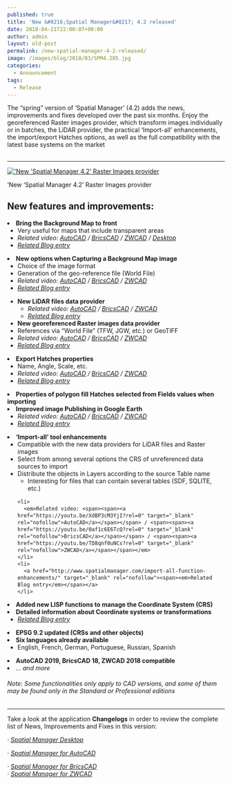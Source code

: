 ```yaml
---
published: true
title: 'New &#8216;Spatial Manager&#8217; 4.2 released'
date: 2018-04-21T22:00:07+00:00
author: admin
layout: old-post
permalink: /new-spatial-manager-4-2-released/
image: /images/blog/2018/03/SPM4.285.jpg
categories:
  - Announcement
tags:
  - Release
---
```

<p>
  The &#8220;spring&#8221; version of &#8216;Spatial Manager&#8217; (4.2) adds the news, improvements and fixes developed over the past six months. Enjoy the georeferenced Raster images provider, which transform images individually or in batches, the LiDAR provider, the practical &#8216;Import-all&#8217; enhancements, the import/export Hatches options, as well as the full compatibility with the latest base systems on the market
</p>

<p>
  <!--more-->
</p>

<h2>
</h2>

* * *

<div>
  <a href="/images/blog/2018/03/SPM_RasterGeoTiff_4.2.png" target="_blank" rel="nofollow"><img src="/images/blog/2018/03/SPM_RasterGeoTiff_4.2-1024x462.png" alt="'New 'Spatial Manager 4.2' Raster Images provider" width="625" height="282" srcset="/images/blog/2018/03/SPM_RasterGeoTiff_4.2-1024x462.png 1024w, /images/blog/2018/03/SPM_RasterGeoTiff_4.2-300x135.png 300w, /images/blog/2018/03/SPM_RasterGeoTiff_4.2-768x346.png 768w, /images/blog/2018/03/SPM_RasterGeoTiff_4.2-624x281.png 624w, /images/blog/2018/03/SPM_RasterGeoTiff_4.2.png 1460w" sizes="(max-width: 625px) 100vw, 625px" /></a>
  
  <p>
    &#8216;New &#8216;Spatial Manager 4.2&#8217; Raster Images provider
  </p>
</div>

<h2>
</h2>

<h2>
  <span>New features and improvements:</span>
</h2>

<li>
  <strong><span>Bring the Background Map to front</span></strong> <ul>
    <li>
      Very useful for maps that include transparent areas
    </li>
    <li>
      <em>Related video: <span><span><a href="https://youtu.be/uKFJwIv7OAQ?rel=0" target="_blank" rel="nofollow">AutoCAD</a></span></span> / <span><span><a href="https://youtu.be/wP8GaoDTSpM?rel=0" target="_blank" rel="nofollow">BricsCAD</a></span></span> / <span><span><a href="https://youtu.be/HVe1XCxOh-8?rel=0" target="_blank" rel="nofollow">ZWCAD</a></span></span><span> / </span><span><span><span><a href="https://youtu.be/AzChN_B8VR8?rel=0" target="_blank" rel="nofollow">Desktop</a></span></span></span></em>
    </li>
    <li>
      <a href="http://www.spatialmanager.com/bring-background-maps-to-front/" target="_blank" rel="nofollow"><span><em>Related Blog entry</em></span></a>
    </li>
  </ul>
</li>

<li>
  <strong><span>New options when Capturing a Background Map image</span></strong> <ul>
    <li>
      Choice of the image format
    </li>
    <li>
      Generation of the geo-reference file (World File)
    </li>
    <li>
      <em>Related video: <span><span><a href="https://youtu.be/id6xtr-lDfo?rel=0" target="_blank" rel="nofollow">AutoCAD</a></span></span> / <span><span><a href="https://youtu.be/jxoM_Zr7pKk?rel=0" target="_blank" rel="nofollow">BricsCAD</a></span></span> / <span><span><a href="https://youtu.be/0PaQH-BrBwI?rel=0" target="_blank" rel="nofollow">ZWCAD</a></span></span></em>
    </li>
    <li>
      <a href="http://www.spatialmanager.com/geo-referencing-captured-images-from-maps/" target="_blank" rel="nofollow"><span><em>Related Blog entry</em></span></a>
    </li>
  </ul>
</li>

  * **<span>New LiDAR files data provider</span>** 
      * _Related video: <span><span><a href="https://youtu.be/FvMHQ4bQb_U?rel=0" target="_blank" rel="nofollow">AutoCAD</a></span></span> / <span><span><a href="https://youtu.be/tcDqBdjWqzA?rel=0" target="_blank" rel="nofollow">BricsCAD</a></span></span> / <span><span><a href="https://youtu.be/0U5aYRilu8M?rel=0" target="_blank" rel="nofollow">ZWCAD</a></span></span>_
      * <a href="http://www.spatialmanager.com/importing-lidar-data/" target="_blank" rel="nofollow"><span><em>Related Blog entry</em></span></a>
  * **<span>New georeferenced Raster images data provider</span>** 
    <li>
      References via &#8220;World File&#8221; (TFW, JGW, etc.) or GeoTIFF
    </li>
    <li>
      <em>Related video: <span><span><a href="https://youtu.be/EVMsGN0nHLI?rel=0" target="_blank" rel="nofollow">AutoCAD</a></span></span> / <span><span><a href="https://youtu.be/EUy0qEBQxVw?rel=0" target="_blank" rel="nofollow">BricsCAD</a></span></span> / <span><span><a href="https://youtu.be/2nmSmiCz2pw?rel=0" target="_blank" rel="nofollow">ZWCAD</a></span></span></em>
    </li>
    <li>
      <a href="http://www.spatialmanager.com/importing-geo-referenced-raster-images/" target="_blank" rel="nofollow"><span><em>Related Blog entry</em></span></a>
    </li>
<li>
  <strong><span>Export Hatches properties</span></strong> <ul>
    <li>
      Name, Angle, Scale, etc.
    </li>
    <li>
      <em>Related video: <span><span><a href="https://youtu.be/iXECCyPt0JA?rel=0" target="_blank" rel="nofollow">AutoCAD</a></span></span> / <span><span><a href="https://youtu.be/bzxESjr0ZQI?rel=0" target="_blank" rel="nofollow">BricsCAD</a></span></span> / <span><span><a href="https://youtu.be/MSXHUN4uXDk?rel=0" target="_blank" rel="nofollow">ZWCAD</a></span></span></em>
    </li>
    <li>
      <a href="http://www.spatialmanager.com/export-and-import-the-hatches-properties/" target="_blank" rel="nofollow"><span><em>Related Blog entry</em></span></a>
    </li>
  </ul>
</li>

<li>
  <strong><span>Properties of polygon fill Hatches selected from Fields values when importing</span></strong>
</li>
<li>
  <strong><span>Improved image Publishing in Google Earth</span></strong> <ul>
    <li>
      <em>Related video: <span><span><a href="https://youtu.be/f1Hweo94_ro?rel=0" target="_blank" rel="nofollow">AutoCAD</a></span></span> / <span><span><a href="https://youtu.be/aFg4bKZ-eLo?rel=0" target="_blank" rel="nofollow">BricsCAD</a></span></span> / <span><span><a href="https://youtu.be/YYjKdMmK76c?rel=0" target="_blank" rel="nofollow">ZWCAD</a></span></span></em>
    </li>
    <li>
      <a href="http://www.spatialmanager.com/reducing-images-size-when-publishing-to-google-earth/" target="_blank" rel="nofollow"><span><em>Related Blog entry</em></span></a>
    </li>
  </ul>
</li>

<li>
  <strong><span>&#8216;Import-all&#8217; tool enhancements</span></strong> <ul>
    <li>
      Compatible with the new data providers for LiDAR files and Raster images
    </li>
    <li>
      Select from among several options the CRS of unreferenced data sources to import
    </li>
    <li>
      Distribute the objects in Layers according to the source Table name <ul>
        <li>
          Interesting for files that can contain several tables (SDF, SQLITE, etc.)
        </li>
      </ul>
    </li>
    
    <li>
      <em>Related video: <span><span><a href="https://youtu.be/XdBP3cM3YjI?rel=0" target="_blank" rel="nofollow">AutoCAD</a></span></span> / <span><span><a href="https://youtu.be/0af1c6E6TcQ?rel=0" target="_blank" rel="nofollow">BricsCAD</a></span></span> / <span><span><a href="https://youtu.be/TD8qnf0uNCs?rel=0" target="_blank" rel="nofollow">ZWCAD</a></span></span></em>
    </li>
    <li>
      <a href="http://www.spatialmanager.com/import-all-function-enhancements/" target="_blank" rel="nofollow"><span><em>Related Blog entry</em></span></a>
    </li>
  </ul>
</li>

<li>
  <strong><span>Added new LISP functions to manage the Coordinate System (CRS)</span></strong>
</li>
<li>
  <strong><span>Detailed information about Coordinate systems or transformations</span></strong> <ul>
    <li>
      <a href="http://www.spatialmanager.com/coordinate-systems-and-transformations-detailed-info/" target="_blank" rel="nofollow"><span><em>Related Blog entry</em></span></a>
    </li>
  </ul>
</li>

<li>
  <strong><span>EPSG 9.2 updated (CRSs and other objects)</span></strong>
</li>
<li>
  <strong><span>Six languages already available</span></strong> <ul>
    <li>
      <span>English, French, German, Portuguese, Russian, Spanish</span>
    </li>
  </ul>
</li>

<li>
  <strong><span>AutoCAD 2019, BricsCAD 18, ZWCAD 2018 compatible</span></strong>
</li>
<li>
  <em>&#8230; and more</em>
</li>

###### _Note: Some functionalities only apply to CAD versions, and some of them may be found only in the Standard or Professional editions_

<h2>
</h2>

* * *

Take a look at the application **Changelogs** in order to review the complete list of News, Improvements and Fixes in this version:

_· <a href="http://wiki.spatialmanager.com/index.php/Spatial_Manager_Desktop%E2%84%A2_Changelog" target="_blank" rel="nofollow">Spatial Manager Desktop</a>_
  
 _· <a href="http://wiki.spatialmanager.com/index.php/Spatial_Manager%E2%84%A2_for_AutoCAD_Changelog" target="_blank" rel="nofollow">Spatial Manager for AutoCAD</a>_
  
 _· <a href="http://wiki.spatialmanager.com/index.php/Spatial_Manager%E2%84%A2_for_BricsCAD_Changelog" target="_blank" rel="nofollow">Spatial Manager for BricsCAD<br /> </a>· <a href="http://wiki.spatialmanager.com/index.php/Spatial_Manager%E2%84%A2_for_ZWCAD_Changelog" target="_blank" rel="nofollow">Spatial Manager for ZWCAD</a>_